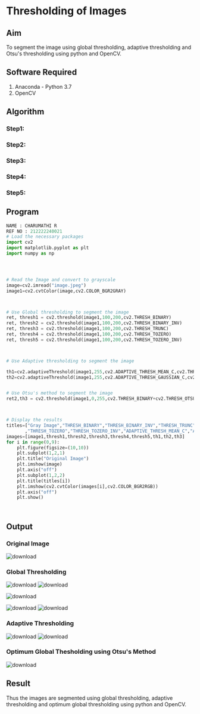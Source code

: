 # Thresholding of Images
## Aim
To segment the image using global thresholding, adaptive thresholding and Otsu's thresholding using python and OpenCV.

## Software Required
1. Anaconda - Python 3.7
2. OpenCV

## Algorithm

### Step1:


### Step2:


### Step3:


### Step4:


### Step5:


## Program

```python
NAME : CHARUMATHI R
REF NO : 212222240021
# Load the necessary packages
import cv2
import matplotlib.pyplot as plt
import numpy as np




# Read the Image and convert to grayscale
image=cv2.imread("image.jpeg")
image1=cv2.cvtColor(image,cv2.COLOR_BGR2GRAY)



# Use Global thresholding to segment the image
ret, thresh1 = cv2.threshold(image1,100,200,cv2.THRESH_BINARY)
ret, thresh2 = cv2.threshold(image1,100,200,cv2.THRESH_BINARY_INV)
ret, thresh3 = cv2.threshold(image1,100,200,cv2.THRESH_TRUNC)
ret, thresh4 = cv2.threshold(image1,100,200,cv2.THRESH_TOZERO)
ret, thresh5 = cv2.threshold(image1,100,200,cv2.THRESH_TOZERO_INV)



# Use Adaptive thresholding to segment the image

th1=cv2.adaptiveThreshold(image1,255,cv2.ADAPTIVE_THRESH_MEAN_C,cv2.THRESH_BINARY,11,2)
th2=cv2.adaptiveThreshold(image1,255,cv2.ADAPTIVE_THRESH_GAUSSIAN_C,cv2.THRESH_BINARY,11,2)


# Use Otsu's method to segment the image 
ret2,th3 = cv2.threshold(image1,0,255,cv2.THRESH_BINARY+cv2.THRESH_OTSU)



# Display the results
titles=["Gray Image","THRESH_BINARY","THRESH_BINARY_INV","THRESH_TRUNC"
       ,"THRESH_TOZERO","THRESH_TOZERO_INV","ADAPTIVE_THRESH_MEAN_C","ADAPTIVE_THRESH_GAUSSIAN_C","OTSU"]
images=[image1,thresh1,thresh2,thresh3,thresh4,thresh5,th1,th2,th3]
for i in range(0,9):
    plt.figure(figsize=(10,10))
    plt.subplot(1,2,1)
    plt.title("Original Image")
    plt.imshow(image)
    plt.axis("off")
    plt.subplot(1,2,2)
    plt.title(titles[i])
    plt.imshow(cv2.cvtColor(images[i],cv2.COLOR_BGR2RGB))
    plt.axis("off")
    plt.show()




```
## Output

### Original Image
![download](https://github.com/charumathiramesh/Thresholding/assets/120204455/59487456-5ef8-4409-9c28-065f3469acf5)



### Global Thresholding
![download](https://github.com/charumathiramesh/Thresholding/assets/120204455/01e8e584-1313-4a52-8782-67023eb6d818)
![download](https://github.com/charumathiramesh/Thresholding/assets/120204455/a52de513-b939-4dda-a072-b013148b7d10)

![download](https://github.com/charumathiramesh/Thresholding/assets/120204455/d7fdf0ce-e242-47b5-8a6c-fdcace6dbc98)

![download](https://github.com/charumathiramesh/Thresholding/assets/120204455/64ef60d5-6a39-45a3-9979-bede2394931e)
![download](https://github.com/charumathiramesh/Thresholding/assets/120204455/ecf6a1d1-e798-41c8-b60c-30e4450f30e8)




### Adaptive Thresholding
![download](https://github.com/charumathiramesh/Thresholding/assets/120204455/9125b773-2656-42f4-87a0-2e51d5221883)
![download](https://github.com/charumathiramesh/Thresholding/assets/120204455/a74aa19f-b8c5-478a-abaf-25f875418634)




### Optimum Global Thesholding using Otsu's Method

![download](https://github.com/charumathiramesh/Thresholding/assets/120204455/70908eae-bf70-4ba5-bdca-5f94f2ad8393)

## Result
Thus the images are segmented using global thresholding, adaptive thresholding and optimum global thresholding using python and OpenCV.


